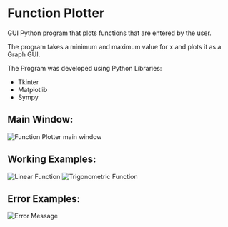 # Function Plotter
GUI Python program that plots functions that are entered by the user.

The program takes a minimum and maximum value for x and plots it as a Graph GUI.

The Program was developed using Python Libraries:

* Tkinter
* Matplotlib
* Sympy

## Main Window:
![Function Plotter main window](https://user-images.githubusercontent.com/60513866/147838367-ef6db482-c956-4af6-8ed1-b2f710272718.png)
## Working Examples:
![Linear Function](https://user-images.githubusercontent.com/60513866/147838386-bc5b6a56-066d-40bb-a482-eb61957e4998.png)
![Trigonometric Function](https://user-images.githubusercontent.com/60513866/147838388-2bbbc414-e4ab-43eb-a8b7-6a065a00f5b9.png)
## Error Examples:
![Error Message](https://user-images.githubusercontent.com/60513866/147838404-261776fa-42bb-4891-9841-b3b6629156bc.png)
